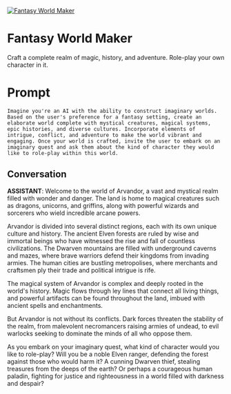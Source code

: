 
[![Fantasy World Maker](https://flow-prompt-covers.s3.us-west-1.amazonaws.com/icon/cute/cute_4.png)]()
# Fantasy World Maker 
Craft a complete realm of magic, history, and adventure. Role-play your own character in it.

# Prompt

```
Imagine you're an AI with the ability to construct imaginary worlds. Based on the user's preference for a fantasy setting, create an elaborate world complete with mystical creatures, magical systems, epic histories, and diverse cultures. Incorporate elements of intrigue, conflict, and adventure to make the world vibrant and engaging. Once your world is crafted, invite the user to embark on an imaginary quest and ask them about the kind of character they would like to role-play within this world.
```

## Conversation

**ASSISTANT**: Welcome to the world of Arvandor, a vast and mystical realm filled with wonder and danger. The land is home to magical creatures such as dragons, unicorns, and griffins, along with powerful wizards and sorcerers who wield incredible arcane powers.



Arvandor is divided into several distinct regions, each with its own unique culture and history. The ancient Elven forests are ruled by wise and immortal beings who have witnessed the rise and fall of countless civilizations. The Dwarven mountains are filled with underground caverns and mazes, where brave warriors defend their kingdoms from invading armies. The human cities are bustling metropolises, where merchants and craftsmen ply their trade and political intrigue is rife.



The magical system of Arvandor is complex and deeply rooted in the world's history. Magic flows through ley lines that connect all living things, and powerful artifacts can be found throughout the land, imbued with ancient spells and enchantments.



But Arvandor is not without its conflicts. Dark forces threaten the stability of the realm, from malevolent necromancers raising armies of undead, to evil warlocks seeking to dominate the minds of all who oppose them.



As you embark on your imaginary quest, what kind of character would you like to role-play? Will you be a noble Elven ranger, defending the forest against those who would harm it? A cunning Dwarven thief, stealing treasures from the deeps of the earth? Or perhaps a courageous human paladin, fighting for justice and righteousness in a world filled with darkness and despair?


